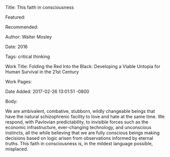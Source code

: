 Title: This faith in consciousness

Featured: 

Recommended: 

Author: Walter Mosley

Date: 2016

Tags: critical thinking

Work Title: Folding the Red Into the Black: Developing a Viable Untopia for Human Survival in the 21st Century

Work Pages:  

Date Added: 2017-02-26 13:01:51 -0800

Body:

We are ambivalent, combative, stubborn, wildly changeable beings that have the natural schizophrenic facility to love and hate at the same time. We respond, with Pavlovian predictability, to invisible forces such as the economic infrastructure, ever-changing technology, and unconscious instincts, all the while believing that we are fully conscious beings making decisions based on logic arisen from observations informed by eternal truths. This faith in consciousness is, in the mildest language possible, misplaced.


